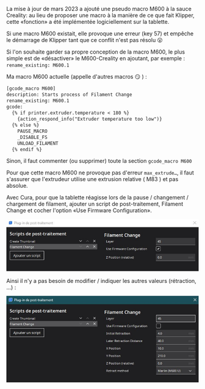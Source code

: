 La mise à jour de mars 2023 a ajouté une pseudo macro M600 à la sauce Creality: au lieu de proposer une macro à la manière de ce que fait
Klipper, cette «fonction» a été implémentée logiciellement sur la tablette.

Si une macro M600 existait, elle provoque une erreur (key 57) et empêche le démarrage de Klipper tant que ce conflit n'est pas résolu 😮‍

Si l'on souhaite garder sa propre conception de la macro M600, le plus simple est de «désactiver» le M600-Creality en ajoutant, par exemple :
`rename_existing: M600.1` 

Ma macro M600 actuelle (appelle d'autres macros 😏 ) :
```
[gcode_macro M600]
description: Starts process of Filament Change
rename_existing: M600.1
gcode:
  {% if printer.extruder.temperature < 180 %}
    {action_respond_info("Extruder temperature too low")}
  {% else %}
    PAUSE_MACRO
    _DISABLE_FS
    UNLOAD_FILAMENT
  {% endif %}
```
 Sinon, il faut commenter (ou supprimer) toute la section `gcode_macro M600`
 
 Pour que cette macro M600 ne provoque pas d'erreur `max_extrude…`, il faut s'assurer que l'extrudeur utilise une extrusion relative ( M83 ) et
 pas absolue.
 
 Avec Cura, pour que la tablette réagisse lors de la pause / changement / chargement de filament, ajouter un script de post-traitement,
 Filament Change et cocher l'option «Use Firmware Configuration».
 
![Cura Filament Change Firmware](../Images/filament-change-firmware.jpg)

 Ainsi il n'y a pas besoin de modifier / indiquer les autres valeurs (rétraction, …) :
 
![Cura Filament Change Firmware](../Images/filament-change-manuel.jpg)
